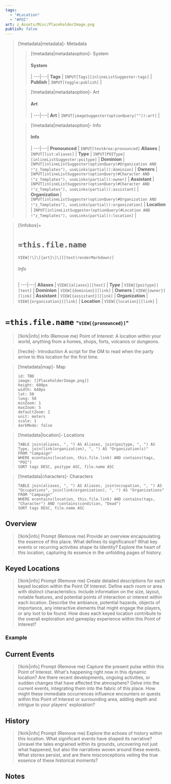 ```yaml
---
tags:
  - "#Location"
  - "#POI"
art: z_Assets/Misc/PlaceholderImage.png
publish: false
---
```


> [!metadata|metadata]- Metadata 
>> [!metadata|metadataoption]- System
>> #### System
>>  |
>> ---|---|
> **Tags** | `INPUT[Tags][inlineListSuggester:tags]` |
> **Publish** | `INPUT[toggle:publish]` |
>
>> [!metadata|metadataoption]- Art
>> #### Art
>>  |
>> ---|---|
> **Art** | `INPUT[imageSuggester(optionQuery("")):art]` |
>
>> [!metadata|metadataoption]- Info
>> #### Info
>>  |
>> ---|---|
>> **Pronounced** |  `INPUT[textArea:pronounced]`
>> **Aliases** | `INPUT[list:aliases]` |
>> **Type** | `INPUT[POIType][inlineListSuggester:poitype]` |
>> **Dominion** | `INPUT[inlineListSuggester(optionQuery(#Organization AND !"z_Templates"), useLinks(partial)):dominion]` |
>> **Owners** | `INPUT[inlineListSuggester(optionQuery(#Character AND !"z_Templates"), useLinks(partial)):owner]` |
>> **Assistant** | `INPUT[inlineListSuggester(optionQuery(#Character AND !"z_Templates"), useLinks(partial)):assistant]` |
>> **Organization** | `INPUT[inlineListSuggester(optionQuery(#Organization AND !"z_Templates"), useLinks(partial)):organization]` |
>> **Location** | `INPUT[inlineListSuggester(optionQuery(#Location AND !"z_Templates"), useLinks(partial)):location]` |

> [!infobox]+
> # `=this.file.name`
> `VIEW[!\[\[{art}\]\]][text(renderMarkdown)]`
> ###### Info
>  |
> ---|---|
> **Aliases** | `VIEW[{aliases}][text]` |
> **Type** | `VIEW[{poitype}][text]` |
> **Dominion** | `VIEW[{dominion}][link]` |
> **Owners** | `VIEW[{owner}][link]` |
> **Assistant** | `VIEW[{assistant}][link]` |
> **Organization** | `VIEW[{organization}][link]` |
> **Location** | `VIEW[{location}][link]` |

# **`=this.file.name`** <span style="font-size: medium">"`VIEW[{pronounced}]`"</span>
> [!kirk|info] Info (Remove me)
> Point of Interest: A location within your world, anything from a homes, shops, forts, volcanos or dungeons.

> [!recite]- Introduction
> A script for the GM to read when the party arrive to this location for the first time.

> [!metadata|map]- Map
> ```leaflet
> id: TBD
> image: [[PlaceholderImage.png]]
> height: 600px
> width: 640px
> lat: 50
> long: 50
> minZoom: 1
> maxZoom: 5
> defaultZoom: 2
> unit: meters
> scale: 1
> darkMode: false
> ```

> [!metadata|location]- Locations
> ```dataview
> TABLE join(aliases, ", ") AS Aliases, join(poitype, ", ") AS Type, join(link(organization), ", ") AS "Organization(s)"
> FROM "Campaign"
> WHERE econtains(location, this.file.link) AND contains(tags, "POI")
> SORT tags DESC, poitype ASC, file.name ASC

> [!metadata|characters]- Characters
> ```dataview
> TABLE join(aliases, ", ") AS Aliases, join(occupation, ", ") AS "Occupations", join(link(organization), ", ") AS "Organizations"
> FROM "Campaign"
> WHERE econtains(location, this.file.link) AND contains(tags, "Character") AND !contains(condition, "Dead")
> SORT tags DESC, file.name ASC

## Overview 

> [!kirk|info] Prompt (Remove me)
> Provide an overview encapsulating the essence of this place. What defines its significance? What key events or recurring activities shape its Identity? Explore the heart of this location, capturing its essence in the unfolding pages of history.

## Keyed Locations

> [!kirk|info] Prompt (Remove me)
Create detailed descriptions for each keyed location within the Point Of Interest. Define each room or area with distinct characteristics. Include information on the size, layout, notable features, and potential points of interaction or interest within each location. Describe the ambiance, potential hazards, objects of importance, any interactive elements that might engage the players, or any loot to be found. How does each keyed location contribute to the overall exploration and gameplay experience within this Point of Interest?

### Example


## Current Events

> [!kirk|info] Prompt (Remove me)
> Capture the present pulse within this Point of Interest. What's happening right now in this dynamic location? Are there recent developments, ongoing activities, or sudden changes that have affected the atmosphere? Delve into the current events, integrating them into the fabric of this place. How might these immediate occurrences influence encounters or quests within this Point of Interest or surrounding area, adding depth and intrigue to your players' exploration?

## History

> [!kirk|info] Prompt (Remove me)
> Explore the echoes of history within this location. What significant events have shaped its narrative? Unravel the tales engrained within its grounds, uncovering not just what happened, but also the narratives woven around these events. What stories persist, and are there misconceptions veiling the true essence of these historical moments?

## Notes

